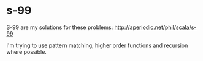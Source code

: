 # s-99

S-99 are my solutions for these problems:
http://aperiodic.net/phil/scala/s-99

I'm trying to use pattern matching, higher order functions and recursion where possible. 
